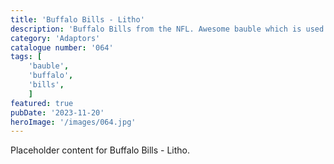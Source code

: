 ```yaml
---
title: 'Buffalo Bills - Litho'
description: 'Buffalo Bills from the NFL. Awesome bauble which is used with our generic bauble housing. 2 versions one with text and the famous logo or why not make it stand out more with a choice of players. Bruce Smith. Jim Kelly. Josh Allen or Steffon Diggs.'
category: 'Adaptors'
catalogue number: '064'
tags: [
    'bauble', 
    'buffalo',
    'bills', 
    ]
featured: true
pubDate: '2023-11-20'
heroImage: '/images/064.jpg'
---
```


Placeholder content for Buffalo Bills - Litho.